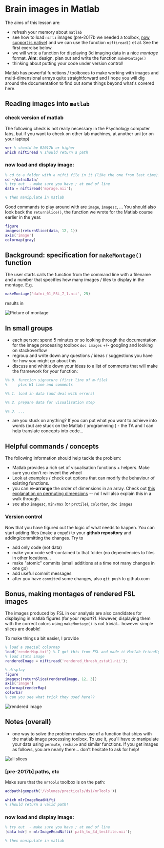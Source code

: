 # Brain images in Matlab

The aims of this lesson are:

  - refresh your memory about ``matlab``
  - see how to load ``nifti`` images (pre-2017b we needed a toolbox, [now support is native](https://uk.mathworks.com/help/images/ref/niftiread.html)) and we can use the function ``niftiread()`` et al. See the first exercise below.
  - we will write a function for displaying 3d imaging data in a nice *montage* format. **Aim:** design, plan out and write the function ``makeMontage()``
  - thinking about putting your code under version control!

Matlab has powerful functions / toolboxes to make working with images and multi-dimensional arrays quite straightforward and I hope you will dig around the documentation to find out some things beyond what's covered here.

## Reading images into ``matlab``

### check version of matlab

The following check is not really necessary in the Psychology computer labs, but if you want to check on other lab machines, at another uni (or on your laptop)

```matlab
ver % should be R2017b or higher
which niftiread % should return a path
```

### now load and display image:

```matlab
% cd to a folder with a nifti file in it (like the one from last time):
cd ~/dafniData/
% try out  - make sure you have ; at end of line
data = niftiread('mprage.nii');

% then manipulate in matlab
```

Good commands to play around with are ``image``, ``imagesc``, ... You should also look back the ``returnSlice()``, the function we wrote for the Matlab course earlier in the year.

```Matlab
figure
imagesc(returnSlice(data, 12, 1))
axis('image')
colormap(gray)
```

## Background: specification for ``makeMontage()`` function

The user starts calls the function from the command line with a filename and a number that specifies how many images / tiles to display in the montage. E.g.

```matlab
makeMontage('dafni_01_FSL_7_1.nii', 25)
```

results in

![Picture of montage](./figure_montage.png)

## In small groups

- each person: spend 5 minutes or so looking through the documentation for the image processing toolbox ``doc images`` +/- googling and looking on stackoverflow
- regroup and write down any questions / ideas / suggestions you have for how you might go about this
- discuss and whittle down your ideas to a list of comments that will make the framework for your function:

```matlab
%% 0. function signature (first line of m-file)
%     plus H1 line and comments

%% 1. load in data (and deal with errors)

%% 2. prepare data for visualisation step

%% 3. ...
```

- are you stuck on anything? If you can put what you want to achieve into words (but are stuck on the Matlab / programming ) - the TA and I can help translate concepts into code...

## Helpful commands / concepts

The following information should help tackle the problem:

- Matlab provides a rich set of visualisation functions + helpers. Make sure you don't re-invent the wheel
- Look at examples / check out options that can modify the behaviour of existing functions.
- you can **re-arrange** the order of dimensions in an array. Check out [this explanation on permuting dimensions](permuting.md) -- nd I will also explain this in a walk through.
- see also ``imagesc``, ``min/max`` (or ``prctile``), ``colorbar``, ``doc images``

### Version control

Now that you have figured out the logic of what needs to happen. You can start adding files (make a copy!) to your **github repository** and adding/committing the changes. Try to

- add only code (not data)
- make your code self-contained to that folder (no dependencies to files in other locations...
- make "atomic" commits (small additions at a time not many changes in one go)
- add useful commit messages
- after you have ``commit``ed some changes, also ``git push`` to github.com

## Bonus, making montages of rendered FSL images  

The images produced by FSL in our analysis are also candidates for displaying in matlab figures (for your report?). However, displaying them with the correct colors using ``makeMontage()`` is not trivial... however simple slices are doable!

To make things a bit easier, I provide

```Matlab
% load a special colormap
load('renderMap.txt') % I got this from FSL and made it Matlab friendly
% load stats image
renderedImage = niftiread('rendered_thresh_zstat1.nii');

% display
figure
imagesc(returnSlice(renderedImage, 12, 3))
axis('image')
colormap(renderMap)
colorbar
% can you see what trick they used here??
```
![rendered image ](./figure_renderedImage.png)


## Notes (overall)

- one way to solve the problem makes use of a function that ships with the matlab image processing toolbox. To use it, you'll have to manipulate your data using ``permute``, ``reshape`` and similar functions. If you get images as follows, you are nearly there... don't hesitate to ask for help!

![all slices](./figure_montageAll.png)

### [pre-2017b] paths, etc

Make sure that the ``mrTools`` toolbox is on the path:

```Matlab
addpath(genpath('/Volumes/practicals/ds1/mrTools'))

which mlrImageReadNifti
% should return a valid path!
```

### now load and display image:

```matlab
% try out  - make sure you have ; at end of line
[data hdr] = mlrImageReadNifti('path_to_3d_testfile.nii');

% then manipulate in matlab
```
